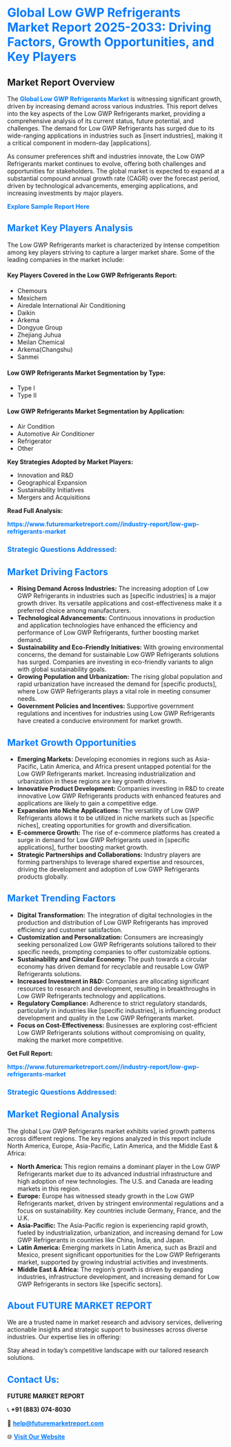 <h1 style="color: #007BFF;">Global Low GWP Refrigerants Market Report 2025-2033: Driving Factors, Growth Opportunities, and Key Players</h1>

<section id="overview">
<h2>Market Report Overview</h2>
<p>The <a href="https://www.futuremarketreport.com//industry-report/low-gwp-refrigerants-market" style="color: #007BFF; text-decoration: none;"><strong>Global Low GWP Refrigerants Market</strong></a> is witnessing significant growth, driven by increasing demand across various industries. This report delves into the key aspects of the Low GWP Refrigerants market, providing a comprehensive analysis of its current status, future potential, and challenges. The demand for Low GWP Refrigerants has surged due to its wide-ranging applications in industries such as [insert industries], making it a critical component in modern-day [applications].</p>
<p>As consumer preferences shift and industries innovate, the Low GWP Refrigerants market continues to evolve, offering both challenges and opportunities for stakeholders. The global market is expected to expand at a substantial compound annual growth rate (CAGR) over the forecast period, driven by technological advancements, emerging applications, and increasing investments by major players.</p>
</section>

<section id="overview">
<p><a href="https://www.futuremarketreport.com//request-sample/reportId=85745" style="color: #007BFF; text-decoration: none;"><strong>Explore Sample Report Here</strong></a></p>
</section>

<section id="key-players">
<h2 style="color: #007BFF;">Market Key Players Analysis</h2>
<p>The Low GWP Refrigerants market is characterized by intense competition among key players striving to capture a larger market share. Some of the leading companies in the market include:</p>
<h4>Key Players Covered in the Low GWP Refrigerants Report:</h4>
<ul><li>Chemours</li><li>Mexichem</li><li>Airedale International Air Conditioning</li><li>Daikin</li><li>Arkema</li><li>Dongyue Group</li><li>Zhejiang Juhua</li><li>Meilan Chemical</li><li>Arkema(Changshu)</li><li>Sanmei</li></ul>
<h4>Low GWP Refrigerants Market Segmentation by Type:</h4>
<ul><li>Type I</li><li>Type II</li></ul>

<h4>Low GWP Refrigerants Market Segmentation by Application:</h4>
<ul><li>Air Condition</li><li>Automotive Air Conditioner</li><li>Refrigerator</li><li>Other</li></ul>
<p><strong>Key Strategies Adopted by Market Players:</strong></p>
<ul>
<li>Innovation and R&D</li>
<li>Geographical Expansion</li>
<li>Sustainability Initiatives</li>
<li>Mergers and Acquisitions</li>
</ul>
</section>

<section>
<p><strong>Read Full Analysis: </strong></p><a href="https://www.futuremarketreport.com//industry-report/low-gwp-refrigerants-market" style="color: #007BFF; text-decoration: none;"><strong>https://www.futuremarketreport.com//industry-report/low-gwp-refrigerants-market</strong></a>
<h3 style="color: #007BFF;">Strategic Questions Addressed:</h3>
</section>

<section id="driving-factors">
<h2 style="color: #007BFF;">Market Driving Factors</h2>
<ul>
<li><strong>Rising Demand Across Industries:</strong> The increasing adoption of Low GWP Refrigerants in industries such as [specific industries] is a major growth driver. Its versatile applications and cost-effectiveness make it a preferred choice among manufacturers.</li>
<li><strong>Technological Advancements:</strong> Continuous innovations in production and application technologies have enhanced the efficiency and performance of Low GWP Refrigerants, further boosting market demand.</li>
<li><strong>Sustainability and Eco-Friendly Initiatives:</strong> With growing environmental concerns, the demand for sustainable Low GWP Refrigerants solutions has surged. Companies are investing in eco-friendly variants to align with global sustainability goals.</li>
<li><strong>Growing Population and Urbanization:</strong> The rising global population and rapid urbanization have increased the demand for [specific products], where Low GWP Refrigerants plays a vital role in meeting consumer needs.</li>
<li><strong>Government Policies and Incentives:</strong> Supportive government regulations and incentives for industries using Low GWP Refrigerants have created a conducive environment for market growth.</li>
</ul>
</section>

<section id="growth-opportunities">
<h2 style="color: #007BFF;">Market Growth Opportunities</h2>
<ul>
<li><strong>Emerging Markets:</strong> Developing economies in regions such as Asia-Pacific, Latin America, and Africa present untapped potential for the Low GWP Refrigerants market. Increasing industrialization and urbanization in these regions are key growth drivers.</li>
<li><strong>Innovative Product Development:</strong> Companies investing in R&D to create innovative Low GWP Refrigerants products with enhanced features and applications are likely to gain a competitive edge.</li>
<li><strong>Expansion into Niche Applications:</strong> The versatility of Low GWP Refrigerants allows it to be utilized in niche markets such as [specific niches], creating opportunities for growth and diversification.</li>
<li><strong>E-commerce Growth:</strong> The rise of e-commerce platforms has created a surge in demand for Low GWP Refrigerants used in [specific applications], further boosting market growth.</li>
<li><strong>Strategic Partnerships and Collaborations:</strong> Industry players are forming partnerships to leverage shared expertise and resources, driving the development and adoption of Low GWP Refrigerants products globally.</li>
</ul>
</section>

<section id="trending-factors">
<h2 style="color: #007BFF;">Market Trending Factors</h2>
<ul>
<li><strong>Digital Transformation:</strong> The integration of digital technologies in the production and distribution of Low GWP Refrigerants has improved efficiency and customer satisfaction.</li>
<li><strong>Customization and Personalization:</strong> Consumers are increasingly seeking personalized Low GWP Refrigerants solutions tailored to their specific needs, prompting companies to offer customizable options.</li>
<li><strong>Sustainability and Circular Economy:</strong> The push towards a circular economy has driven demand for recyclable and reusable Low GWP Refrigerants solutions.</li>
<li><strong>Increased Investment in R&D:</strong> Companies are allocating significant resources to research and development, resulting in breakthroughs in Low GWP Refrigerants technology and applications.</li>
<li><strong>Regulatory Compliance:</strong> Adherence to strict regulatory standards, particularly in industries like [specific industries], is influencing product development and quality in the Low GWP Refrigerants market.</li>
<li><strong>Focus on Cost-Effectiveness:</strong> Businesses are exploring cost-efficient Low GWP Refrigerants solutions without compromising on quality, making the market more competitive.</li>
</ul>
</section>

<section>
<p><strong>Get Full Report: </strong></p><a href="https://www.futuremarketreport.com//industry-report/low-gwp-refrigerants-market" style="color: #007BFF; text-decoration: none;"><strong>https://www.futuremarketreport.com//industry-report/low-gwp-refrigerants-market</strong></a>
<h3 style="color: #007BFF;">Strategic Questions Addressed:</h3>
</section>


<section id="regional-analysis">
<h2 style="color: #007BFF;">Market Regional Analysis</h2>
<p>The global Low GWP Refrigerants market exhibits varied growth patterns across different regions. The key regions analyzed in this report include North America, Europe, Asia-Pacific, Latin America, and the Middle East & Africa:</p>
<ul>
<li><strong>North America:</strong> This region remains a dominant player in the Low GWP Refrigerants market due to its advanced industrial infrastructure and high adoption of new technologies. The U.S. and Canada are leading markets in this region.</li>
<li><strong>Europe:</strong> Europe has witnessed steady growth in the Low GWP Refrigerants market, driven by stringent environmental regulations and a focus on sustainability. Key countries include Germany, France, and the U.K.</li>
<li><strong>Asia-Pacific:</strong> The Asia-Pacific region is experiencing rapid growth, fueled by industrialization, urbanization, and increasing demand for Low GWP Refrigerants in countries like China, India, and Japan.</li>
<li><strong>Latin America:</strong> Emerging markets in Latin America, such as Brazil and Mexico, present significant opportunities for the Low GWP Refrigerants market, supported by growing industrial activities and investments.</li>
<li><strong>Middle East & Africa:</strong> The region’s growth is driven by expanding industries, infrastructure development, and increasing demand for Low GWP Refrigerants in sectors like [specific sectors].</li>
</ul>
</section>

<footer>
<h2 style="color: #007BFF;">About FUTURE MARKET REPORT</h2>
<p>We are a trusted name in market research and advisory services, delivering actionable insights and strategic support to businesses across diverse industries. Our expertise lies in offering:</p>

<p>Stay ahead in today’s competitive landscape with our tailored research solutions.</p>

<h2 style="color: #007BFF;">Contact Us:</h2>
<p><strong>FUTURE MARKET REPORT</strong></p>
<p>📞 <strong>+91 (883) 074-8030</strong></p>
<p>📧 <strong><a href="mailto:help@futuremarketreport.com" style="color: #007BFF;">help@futuremarketreport.com</a></strong></p>
<p>🌐 <strong><a href="https://www.futuremarketreport.com/" style="color: #007BFF;">Visit Our Website</a></strong></p>
</footer>